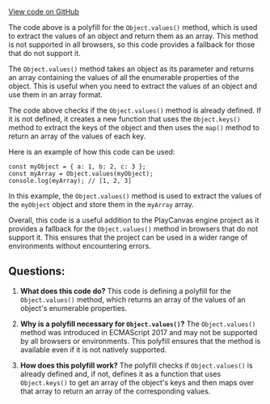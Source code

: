 [View code on GitHub](https://github.com/playcanvas/engine/src/polyfill/object-values.js)

The code above is a polyfill for the `Object.values()` method, which is used to extract the values of an object and return them as an array. This method is not supported in all browsers, so this code provides a fallback for those that do not support it.

The `Object.values()` method takes an object as its parameter and returns an array containing the values of all the enumerable properties of the object. This is useful when you need to extract the values of an object and use them in an array format.

The code above checks if the `Object.values()` method is already defined. If it is not defined, it creates a new function that uses the `Object.keys()` method to extract the keys of the object and then uses the `map()` method to return an array of the values of each key.

Here is an example of how this code can be used:

```
const myObject = { a: 1, b: 2, c: 3 };
const myArray = Object.values(myObject);
console.log(myArray); // [1, 2, 3]
```

In this example, the `Object.values()` method is used to extract the values of the `myObject` object and store them in the `myArray` array.

Overall, this code is a useful addition to the PlayCanvas engine project as it provides a fallback for the `Object.values()` method in browsers that do not support it. This ensures that the project can be used in a wider range of environments without encountering errors.
## Questions: 
 1. **What does this code do?** 
This code is defining a polyfill for the `Object.values()` method, which returns an array of the values of an object's enumerable properties.

2. **Why is a polyfill necessary for `Object.values()`?** 
The `Object.values()` method was introduced in ECMAScript 2017 and may not be supported by all browsers or environments. This polyfill ensures that the method is available even if it is not natively supported.

3. **How does this polyfill work?** 
The polyfill checks if `Object.values()` is already defined and, if not, defines it as a function that uses `Object.keys()` to get an array of the object's keys and then maps over that array to return an array of the corresponding values.